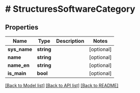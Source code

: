 # # StructuresSoftwareCategory

## Properties

Name | Type | Description | Notes
------------ | ------------- | ------------- | -------------
**sys_name** | **string** |  | [optional]
**name** | **string** |  | [optional]
**name_en** | **string** |  | [optional]
**is_main** | **bool** |  | [optional]

[[Back to Model list]](../../README.md#models) [[Back to API list]](../../README.md#endpoints) [[Back to README]](../../README.md)
